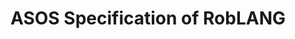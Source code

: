 ---
layout: page
title: ASOS Specification of RobLANG
permalink: /SLE2023/ASOSRobLANG
redirect: https://github.com/gwendal-jouneaux/ASOS-RobLANG/blob/main/src/robLANG_ASOS/RobLANG.AdaptSem
---